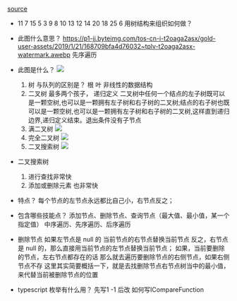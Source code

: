 [source](https://github.com/likaia/JavaScript-test/blob/master/src/BinarySearchTreeTest/BinarySearchTreeTest.js)

- 11  7  15  5  3  9  8  10 13  12  14  20 18  25  6
    用树结构来组织如何做？
    

- 此图什么意思？
    https://p1-jj.byteimg.com/tos-cn-i-t2oaga2asx/gold-user-assets/2019/1/21/168709bfa4d76032~tplv-t2oaga2asx-watermark.awebp
    先序遍历



- 此图是什么？
    ![](https://p1-jj.byteimg.com/tos-cn-i-t2oaga2asx/gold-user-assets/2019/1/21/1686ec7e2fecdd97~tplv-t2oaga2asx-watermark.awebp)
    1. 树  与队列的区别是？
        根
        叶
        非线性的数据结构
    2. 二叉树
        最多两个孩子， 递归定义
        二叉树中任何一个结点的左子树既可以是一颗空树,也可以是一颗拥有左子树和右子树的二叉树;结点的右子树也既可以是一颗空树,也可以是一颗拥有左子树和右子树的二叉树,这样直到递归边界,递归定义结束。退出条件没有子节点
    3. 满二叉树
        ![](https://img2018.cnblogs.com/i-beta/1468919/201911/1468919-20191103194220076-925294362.png)
    4. 完全二叉树
        ![](https://img2018.cnblogs.com/i-beta/1468919/201911/1468919-20191103194739538-2034251878.png)
    3. 二叉搜索树
    ![](https://p1-jj.byteimg.com/tos-cn-i-t2oaga2asx/gold-user-assets/2019/1/21/1686ec7e2fecdd97~tplv-t2oaga2asx-watermark.awebp)

- 二叉搜索树
    1. 进行查找非常快
    2. 添加或删除元素 也非常快
- 特点？
    每个节点的左节点永远都比自己小，右节点反之；
- 包含哪些技能点？
    添加节点、删除节点、查询节点（最大值、最小值，某一个指定值）
    中序遍历、先序遍历、后序遍历
- 删除节点
    如果左节点是 null 的 当前节点的右节点替换当前节点
    反之，右节点是 null 的，那么直接用当前节点的左节点替换当前节点；
    如果，当前要删除的节点，左右节点都存在的话
    那么就去遍历要删除节点的右侧节点，如果右侧节点不存
    这里其实简要概括一下，就是去找删除节点右节点树当中的最小值，来代替当前被删除节点的位置

- typescript 枚举有什么用？
    先写1 -1  后改
    如何写ICompareFunction